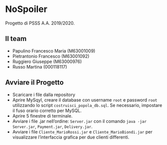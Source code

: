 # NoSpoiler
Progetto di PSSS A.A. 2019/2020.

## Il team
- Papulino Francesco Maria (M63001009)
- Pietrantonio Francesco (M63001092)
- Ruggiero Giuseppe (M63000976)
- Russo Martina (000118117)

## Avviare il Progetto
- Scaricare i file dalla repository
- Aprire MySqyl, creare il database con username `root` e password `root` utilizzando lo script `costruisci_popola_db.sql`. Se necessario, impostare il fuso orario corretto per MySQL.
- Aprire 5 finestre di terminale.
- Avviare i file .jar nell’ordine: `Server.jar` con il comando `java -jar Server.jar`, `Payment.jar`, `Delivery.jar`.
- Avviare i file `Cliente_MarioRossi.jar` e `Cliente_MarioBiondi.jar` per visualizzare l’interfaccia grafica per due clienti differenti.
